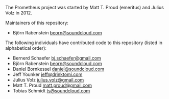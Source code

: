The Prometheus project was started by Matt T. Proud (emeritus) and
Julius Volz in 2012.

Maintainers of this repository:

* Björn Rabenstein <beorn@soundcloud.com>

The following individuals have contributed code to this repository
(listed in alphabetical order):

* Bernerd Schaefer <bj.schaefer@gmail.com>
* Björn Rabenstein <beorn@soundcloud.com>
* Daniel Bornkessel <daniel@soundcloud.com>
* Jeff Younker <jeff@drinktomi.com>
* Julius Volz <julius.volz@gmail.com>
* Matt T. Proud <matt.proud@gmail.com>
* Tobias Schmidt <ts@soundcloud.com>
